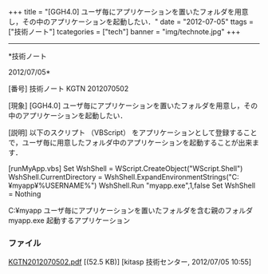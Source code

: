 ﻿+++
title = "[GGH4.0] ユーザ毎にアプリケーションを置いたフォルダを用意し，その中のアプリケーションを起動したい．"
date = "2012-07-05"
ttags = ["技術ノート"]
tcategories = ["tech"]
banner = "img/technote.jpg"
+++

-----------------------------------------------------------------------------------------------------------------------------

*技術ノート

2012/07/05*


[番号]
技術ノート KGTN 2012070502

[現象]
[GGH4.0]
ユーザ毎にアプリケーションを置いたフォルダを用意し，その中のアプリケーションを起動したい．

[説明]
以下のスクリプト （VBScript）
をアプリケーションとして登録することで，ユーザ毎に用意したフォルダ中のアプリケーションを起動することが出来ます．

[runMyApp.vbs]
Set WshShell = WScript.CreateObject("WScript.Shell")
WshShell.CurrentDirectory =
WshShell.ExpandEnvironmentStrings("C:¥myapp¥%USERNAME%")
WshShell.Run "myapp.exe",1,false
Set WshShell = Nothing

C:¥myapp ユーザ毎にアプリケーションを置いたフォルダを含む親のフォルダ
myapp.exe 起動するアプリケーション


### ファイル

 
 


[KGTN2012070502.pdf](http://techreport.kitasp.net/attachments/download/938/KGTN2012070502.pdf)
 [(52.5 KB)] [kitasp 技術センター, 2012/07/05
10:55]


 


 

